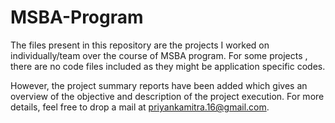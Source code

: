 # MSBA-Program

The files present in this repository are the projects I worked on individually/team over the course of MSBA program. For some projects , there are no code files included as they might be application specific codes. 

However, the project summary reports have been added which gives an overview of the objective and description of the project execution. For more details, feel free to drop a mail at priyankamitra.16@gmail.com.
